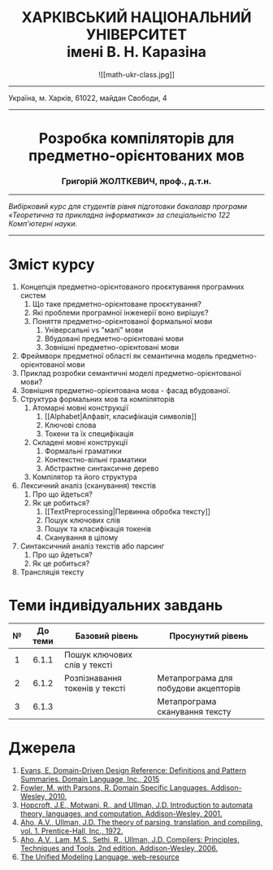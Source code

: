 <center>
<H1><b>ХАРКІВСЬКИЙ НАЦІОНАЛЬНИЙ УНІВЕРСИТЕТ<br/>імені В. Н. Каразіна</b></H1>

![[math-ukr-class.jpg]]
</center>

----

Україна, м. Харків, 61022, майдан Свободи, 4

----

<center>
<H1> Розробка компіляторів для предметно-орієнтованих мов</H1> 
<H3>Григорій ЖОЛТКЕВИЧ, проф., д.т.н.</H3>
</center>

----

*Вибірковий курс для студентів рівня підготовки бакалавр програми «Теоретична та прикладна інформатика» за спеціальністю 122 Комп'ютерні науки.*

----

# Зміст курсу

1. Концепція предметно-орієнтованого проєктування програмних систем
	1. Що таке предметно-орієнтоване проєктування?
	2. Які проблеми програмної інженерії воно вирішує?
	3. Поняття предметно-орієнтованої формальної мови
		1. Універсальні vs "малі" мови
		2. Вбудовані предметно-орієнтовані мови
		3. Зовнішні предметно-орієнтовані мови
2. Фреймворк предметної області як семантична модель предметно-орієнтованої мови
3. Приклад розробки семантичні моделі предметно-орієнтованої мови?
4. Зовнішня предметно-орієнтована мова - фасад вбудованої.
5. Структура формальних мов та компіляторів
	1. Атомарні мовні конструкції
		1. [[Alphabet|Алфавіт, класифікація символів]]
		2. Ключові слова
		3. Токени та їх специфікація
	2. Складені мовні конструкції
		1. Формальні граматики
		2. Контекстно-вільні граматики
		3. Абстрактне синтаксичне дерево
	3. Компілятор та його структура
6. Лексичний аналіз (сканування) текстів
	1. Про що йдеться?
	2. Як це робиться?
		1. [[TextPreprocessing|Первинна обробка тексту]]
		2. Пошук ключових слів
		3. Пошук та класифікація токенів
		4. Сканування в цілому
7. Синтаксичний аналіз текстів або парсинг
	1. Про що йдеться?
	2. Як це робиться?
8. Трансляція тексту

# Теми індивідуальних завдань


| № | До теми | <center>Базовий рівень</center> | <center>Просунутий рівень</center> |
| :-: | :-: | :-- | :-- |
| 1 | 6.1.1 | Пошук ключових слів у тексті |     |
| 2 | 6.1.2 | Розпізнавання токенів у тексті | Метапрограма для побудови акцепторів |
| 3 | 6.1.3 |     | Метапрограма сканування тексту |


# Джерела

1. [Evans, E. Domain-Driven Design Reference: Definitions and Pattern Summaries. Domain Language, Inc., 2015](https://www.domainlanguage.com/wp-content/uploads/2016/05/DDD_Reference_2015-03.pdf)
1. [Fowler, M. with Parsons, R. Domain Specific Languages. Addison-Wesley, 2010.](https://martinfowler.com/books/dsl.html)
2. [Hopcroft, J.E., Motwani, R., and Ullman, J.D. Introduction to automata theory, languages, and computation. Addison-Wesley, 2001.](http://www-2.dc.uba.ar/staff/becher/Hopcroft-Motwani-Ullman-2001.pdf)
3. [Aho, A.V., Ullman, J.D. The theory of parsing, translation, and compiling, vol. 1. Prentice-Hall, Inc., 1972.](https://dl.acm.org/doi/book/10.5555/578789)
4. [Aho, A.V., Lam, M.S., Sethi, R., Ullman, J.D. Compilers: Principles, Techniques and Tools, 2nd edition. Addison-Wesley, 2006.](https://repository.unikom.ac.id/48769/1/Compilers%20-%20Principles%2C%20Techniques%2C%20and%20Tools%20%282006%29.pdf)
5. [The Unified Modeling Language, web-resource](https://www.uml-diagrams.org/)
